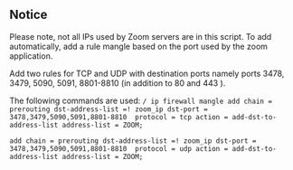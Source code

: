 ## Notice
Please note, not all IPs used by Zoom servers are in this script. To add automatically, add a rule mangle based on the port used by the zoom application.

Add two rules for TCP and UDP with destination ports namely ports 3478, 3479, 5090, 5091, 8801-8810 (in addition to 80 and 443 ).

The following commands are used:
`/ ip firewall mangle
add chain = prerouting dst-address-list =! zoom_ip dst-port = 3478,3479,5090,5091,8801-8810 
protocol = tcp action = add-dst-to-address-list address-list = ZOOM;`<br>

`add chain = prerouting dst-address-list =! zoom_ip dst-port = 3478,3479,5090,5091,8801-8810 
protocol = udp action = add-dst-to-address-list address-list = ZOOM;`
